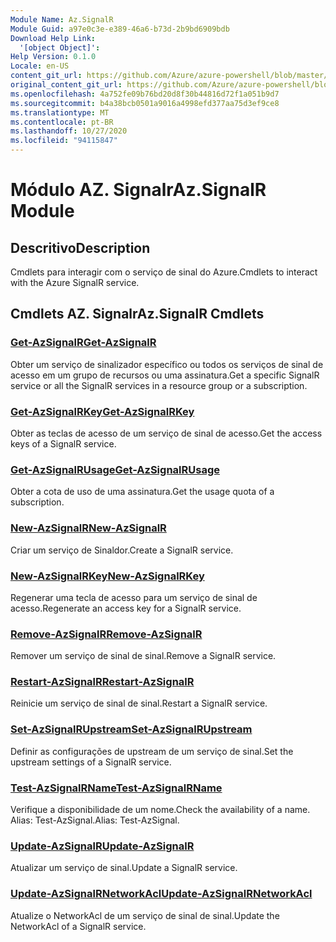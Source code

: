 ```yaml
---
Module Name: Az.SignalR
Module Guid: a97e0c3e-e389-46a6-b73d-2b9bd6909bdb
Download Help Link:
  '[object Object]': 
Help Version: 0.1.0
Locale: en-US
content_git_url: https://github.com/Azure/azure-powershell/blob/master/src/SignalR/SignalR/help/Az.SignalR.md
original_content_git_url: https://github.com/Azure/azure-powershell/blob/master/src/SignalR/SignalR/help/Az.SignalR.md
ms.openlocfilehash: 4a752fe09b76bd20d8f30b44816d72f1a051b9d7
ms.sourcegitcommit: b4a38bcb0501a9016a4998efd377aa75d3ef9ce8
ms.translationtype: MT
ms.contentlocale: pt-BR
ms.lasthandoff: 10/27/2020
ms.locfileid: "94115847"
---
```

# <span data-ttu-id="8d07f-101">Módulo AZ. Signalr</span><span class="sxs-lookup"><span data-stu-id="8d07f-101">Az.SignalR Module</span></span>
## <span data-ttu-id="8d07f-102">Descritivo</span><span class="sxs-lookup"><span data-stu-id="8d07f-102">Description</span></span>
<span data-ttu-id="8d07f-103">Cmdlets para interagir com o serviço de sinal do Azure.</span><span class="sxs-lookup"><span data-stu-id="8d07f-103">Cmdlets to interact with the Azure SignalR service.</span></span>

## <span data-ttu-id="8d07f-104">Cmdlets AZ. Signalr</span><span class="sxs-lookup"><span data-stu-id="8d07f-104">Az.SignalR Cmdlets</span></span>
### [<span data-ttu-id="8d07f-105">Get-AzSignalR</span><span class="sxs-lookup"><span data-stu-id="8d07f-105">Get-AzSignalR</span></span>](Get-AzSignalR.md)
<span data-ttu-id="8d07f-106">Obter um serviço de sinalizador específico ou todos os serviços de sinal de acesso em um grupo de recursos ou uma assinatura.</span><span class="sxs-lookup"><span data-stu-id="8d07f-106">Get a specific SignalR service or all the SignalR services in a resource group or a subscription.</span></span>

### [<span data-ttu-id="8d07f-107">Get-AzSignalRKey</span><span class="sxs-lookup"><span data-stu-id="8d07f-107">Get-AzSignalRKey</span></span>](Get-AzSignalRKey.md)
<span data-ttu-id="8d07f-108">Obter as teclas de acesso de um serviço de sinal de acesso.</span><span class="sxs-lookup"><span data-stu-id="8d07f-108">Get the access keys of a SignalR service.</span></span>

### [<span data-ttu-id="8d07f-109">Get-AzSignalRUsage</span><span class="sxs-lookup"><span data-stu-id="8d07f-109">Get-AzSignalRUsage</span></span>](Get-AzSignalRUsage.md)
<span data-ttu-id="8d07f-110">Obter a cota de uso de uma assinatura.</span><span class="sxs-lookup"><span data-stu-id="8d07f-110">Get the usage quota of a subscription.</span></span>

### [<span data-ttu-id="8d07f-111">New-AzSignalR</span><span class="sxs-lookup"><span data-stu-id="8d07f-111">New-AzSignalR</span></span>](New-AzSignalR.md)
<span data-ttu-id="8d07f-112">Criar um serviço de Sinaldor.</span><span class="sxs-lookup"><span data-stu-id="8d07f-112">Create a SignalR service.</span></span>

### [<span data-ttu-id="8d07f-113">New-AzSignalRKey</span><span class="sxs-lookup"><span data-stu-id="8d07f-113">New-AzSignalRKey</span></span>](New-AzSignalRKey.md)
<span data-ttu-id="8d07f-114">Regenerar uma tecla de acesso para um serviço de sinal de acesso.</span><span class="sxs-lookup"><span data-stu-id="8d07f-114">Regenerate an access key for a SignalR service.</span></span>

### [<span data-ttu-id="8d07f-115">Remove-AzSignalR</span><span class="sxs-lookup"><span data-stu-id="8d07f-115">Remove-AzSignalR</span></span>](Remove-AzSignalR.md)
<span data-ttu-id="8d07f-116">Remover um serviço de sinal de sinal.</span><span class="sxs-lookup"><span data-stu-id="8d07f-116">Remove a SignalR service.</span></span>

### [<span data-ttu-id="8d07f-117">Restart-AzSignalR</span><span class="sxs-lookup"><span data-stu-id="8d07f-117">Restart-AzSignalR</span></span>](Restart-AzSignalR.md)
<span data-ttu-id="8d07f-118">Reinicie um serviço de sinal de sinal.</span><span class="sxs-lookup"><span data-stu-id="8d07f-118">Restart a SignalR service.</span></span>

### [<span data-ttu-id="8d07f-119">Set-AzSignalRUpstream</span><span class="sxs-lookup"><span data-stu-id="8d07f-119">Set-AzSignalRUpstream</span></span>](Set-AzSignalRUpstream.md)
<span data-ttu-id="8d07f-120">Definir as configurações de upstream de um serviço de sinal.</span><span class="sxs-lookup"><span data-stu-id="8d07f-120">Set the upstream settings of a SignalR service.</span></span>

### [<span data-ttu-id="8d07f-121">Test-AzSignalRName</span><span class="sxs-lookup"><span data-stu-id="8d07f-121">Test-AzSignalRName</span></span>](Test-AzSignalRName.md)
<span data-ttu-id="8d07f-122">Verifique a disponibilidade de um nome.</span><span class="sxs-lookup"><span data-stu-id="8d07f-122">Check the availability of a name.</span></span> <span data-ttu-id="8d07f-123">Alias: Test-AzSignal.</span><span class="sxs-lookup"><span data-stu-id="8d07f-123">Alias: Test-AzSignal.</span></span>

### [<span data-ttu-id="8d07f-124">Update-AzSignalR</span><span class="sxs-lookup"><span data-stu-id="8d07f-124">Update-AzSignalR</span></span>](Update-AzSignalR.md)
<span data-ttu-id="8d07f-125">Atualizar um serviço de sinal.</span><span class="sxs-lookup"><span data-stu-id="8d07f-125">Update a SignalR service.</span></span>

### [<span data-ttu-id="8d07f-126">Update-AzSignalRNetworkAcl</span><span class="sxs-lookup"><span data-stu-id="8d07f-126">Update-AzSignalRNetworkAcl</span></span>](Update-AzSignalRNetworkAcl.md)
<span data-ttu-id="8d07f-127">Atualize o NetworkAcl de um serviço de sinal de sinal.</span><span class="sxs-lookup"><span data-stu-id="8d07f-127">Update the NetworkAcl of a SignalR service.</span></span>

